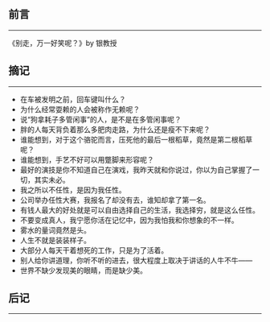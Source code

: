 ## 前言
-----

《别走，万一好笑呢？》by 银教授

## 摘记
------

- 在车被发明之前，回车键叫什么？
- 为什么经常耍赖的人会被称作无赖呢？
- 说“狗拿耗子多管闲事”的人，是不是在多管闲事呢？
- 胖的人每天背负着那么多肥肉走路，为什么还是瘦不下来呢？
- 谁能想到，对于这个骆驼而言，压死他的最后一根稻草，竟然是第二根稻草呢？
- 谁能想到，手艺不好可以用蹩脚来形容呢？
- 最好的演技是你不知道自己在演戏，我昨天就和你说过，你以为自己掌握了一切，其实未必。
- 我之所以不任性，是因为我任性。
- 公司举办任性大赛，我报名了却没有去，谁知却拿了第一名。
- 有钱人最大的好处就是可以自由选择自己的生活，我选择穷，就是这么任性。
- 不要变成真人，我宁愿你活在记忆中，因为我怕我和你想象的不一样。
- 雾水的量词竟然是头。
- 人生不就是装装样子。
- 大部分人每天干着想死的工作，只是为了活着。
- 别人给你讲道理，你听不听的进去，很大程度上取决于讲话的人牛不牛——
- 世界不缺少发现美的眼睛，而是缺少美。




## 后记
-----
